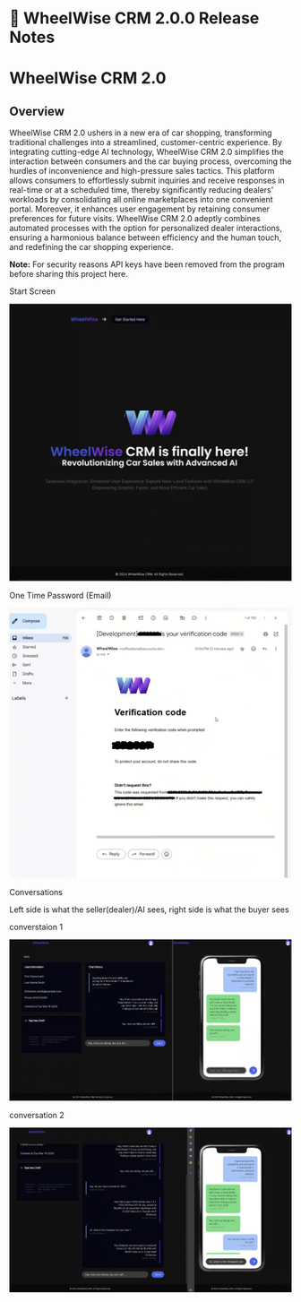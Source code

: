 # 🤖 WheelWise CRM 2.0.0 Release Notes

# WheelWise CRM 2.0

## Overview

WheelWise CRM 2.0 ushers in a new era of car shopping, transforming traditional challenges into a streamlined, customer-centric experience. By integrating cutting-edge AI technology, WheelWise CRM 2.0 simplifies the interaction between consumers and the car buying process, overcoming the hurdles of inconvenience and high-pressure sales tactics. This platform allows consumers to effortlessly submit inquiries and receive responses in real-time or at a scheduled time, thereby significantly reducing dealers' workloads by consolidating all online marketplaces into one convenient portal. Moreover, it enhances user engagement by retaining consumer preferences for future visits. WheelWise CRM 2.0 adeptly combines automated processes with the option for personalized dealer interactions, ensuring a harmonious balance between efficiency and the human touch, and redefining the car shopping experience.

**Note:** For security reasons API keys have been removed from the program before sharing this project here.

Start Screen

![](https://github.com/Omair-Shafi/WheelwiseCRM/blob/main/WheelWise2.0/public/images/Wheel%20start%20screen.PNG)

One Time Password (Email)

![](https://github.com/Omair-Shafi/WheelwiseCRM/blob/main/WheelWise2.0/public/images/Wheel%20email%20otp.PNG)

Conversations

Left side is what the seller(dealer)/AI sees, right side is what the buyer sees

converstaion 1

![](https://github.com/Omair-Shafi/WheelwiseCRM/blob/main/WheelWise2.0/public/images/Wheel%20conversation%20screen.PNG)

conversation 2

![](https://github.com/Omair-Shafi/WheelwiseCRM/blob/main/WheelWise2.0/public/images/Wheel%20conversation%20screen%202.PNG)
